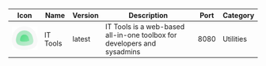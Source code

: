| Icon | Name | Version | Description | Port | Category |
|------|---------|-------------|------|----------|------|
| ![icon](https://raw.githubusercontent.com/gnmyt/Nexterm-AppStore/main/logos/UptimeKuma.png) | IT Tools | latest | IT Tools is a web-based all-in-one toolbox for developers and sysadmins | 8080 | Utilities |
